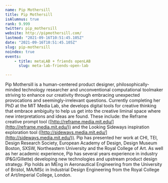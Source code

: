 ```yaml
---
name: Pip Mothersill
title: Pip Mothersill
isAlumnus: true
rank: 9.999
twitter: pip_mothersill
website: http://pipmothersill.com/
lastmod: "2021-09-16T10:51:45.105Z"
date: "2021-09-16T10:51:45.105Z"
slug: pip-mothersill
noindex: true
events:
    - title: metaLAB + friends openLAB
      slug: meta-lab-friends-open-lab

---
```

Pip Mothersill is a human-centered product designer, philosophically-minded technology researcher and unconventional computational toolmaker striving to enhance our creativity through embracing unexpected provocations and seemingly-irrelevant questions.  Currently completing her PhD at the MIT Media Lab, she develops digital tools for creative thinking that embrace ambiguity to help us get into the creative liminal space where new interpretations and ideas are found. These include: the Reframe creative prompt tool ([http://reframe.media.mit.edu/](http://reframe.media.mit.edu/)) and the Looking Sideways inspiration exploration tool ([http://sideways.media.mit.edu/](http://sideways.media.mit.edu/)).  Pip has presented her work at CHI, TEI, Design Research Society, European Academy of Design, Design Museum Boston, SXSW, Northeastern University and the Royal College of Art.  As well as her academic experience, Pip has several years experience in industry (P&G/Gillette) developing new technologies and upstream product design strategy.  Pip holds an MEng in Aeronautical Engineering from the University of Bristol, MA/MSc in Industrial Design Engineering from the Royal College of Art/Imperial College, London.